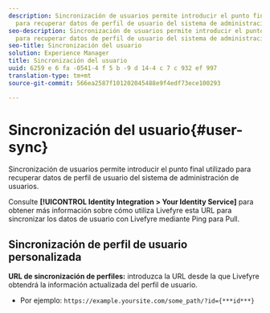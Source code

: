 ```yaml
---
description: Sincronización de usuarios permite introducir el punto final utilizado
  para recuperar datos de perfil de usuario del sistema de administración de usuarios.
seo-description: Sincronización de usuarios permite introducir el punto final utilizado
  para recuperar datos de perfil de usuario del sistema de administración de usuarios.
seo-title: Sincronización del usuario
solution: Experience Manager
title: Sincronización del usuario
uuid: 6259 e 6 fa -0541-4 f 5 b -9 d 14-4 c 7 c 932 ef 997
translation-type: tm+mt
source-git-commit: 566ea2587f101202045488e9f4edf73ece100293

---
```



# Sincronización del usuario{#user-sync}

Sincronización de usuarios permite introducir el punto final utilizado para recuperar datos de perfil de usuario del sistema de administración de usuarios.

Consulte **[!UICONTROL Identity Integration > Your Identity Service]** para obtener más información sobre cómo utiliza Livefyre esta URL para sincronizar los datos de usuario con Livefyre mediante Ping para Pull.

## Sincronización de perfil de usuario personalizada

**URL de sincronización de perfiles:** introduzca la URL desde la que Livefyre obtendrá la información actualizada del perfil de usuario.
* Por ejemplo: `https://example.yoursite.com/some_path/?id={***id***}`

